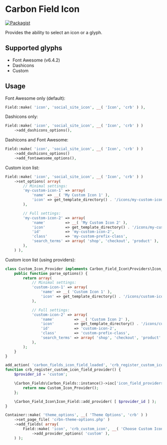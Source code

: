 # Carbon Field Icon

[![Packagist](https://img.shields.io/packagist/vpre/htmlburger/carbon-field-icon.svg?style=flat-square&colorB=0366d6)](https://packagist.org/packages/htmlburger/carbon-field-icon)

Provides the ability to select an icon or a glyph.

## Supported glyphs

- Font Awesome (v6.4.2)
- Dashicons
- Custom

## Usage

Font Awesome only (default):

```php
Field::make( 'icon', 'social_site_icon', __( 'Icon', 'crb' ) ),
```

Dashicons only:

```php
Field::make( 'icon', 'social_site_icon', __( 'Icon', 'crb' ) )
	->add_dashicons_options(),
```

Dashicons and Font Awesome:

```php
Field::make( 'icon', 'social_site_icon', __( 'Icon', 'crb' ) )
	->add_dashicons_options()
	->add_fontawesome_options(),
```

Custom icon list:

```php
Field::make( 'icon', 'social_site_icon', __( 'Icon', 'crb' ) )
	->set_options( array(
		// Minimal settings:
		'my-custom-icon-1' => array(
			'name' => __( 'My Custom Icon 1' ),
			'icon' => get_template_directory() . '/icons/my-custom-icon-1.svg',
		),

		// Full settings:
		'my-custom-icon-2' => array(
			'name'         => __( 'My Custom Icon 2' ),
			'icon'         => get_template_directory() . '/icons/my-custom-icon-2.svg',
			'id'           => 'my-custom-icon-2',
			'class'        => 'my-custom-prefix-class',
			'search_terms' => array( 'shop', 'checkout', 'product' ),
		),
	) ),
```

Custom icon list (using providers):

```php
class Custom_Icon_Provider implements Carbon_Field_Icon\Providers\Icon_Provider_Interface {
	public function parse_options() {
		return array(
			// Minimal settings:
			'custom-icon-1' => array(
				'name' => __( 'Custom Icon 1' ),
				'icon' => get_template_directory() . '/icons/custom-icon-1.svg',
			),

			// Full settings:
			'custom-icon-2' => array(
				'name'         => __( 'Custom Icon 2' ),
				'icon'         => get_template_directory() . '/icons/custom-icon-2.svg',
				'id'           => 'custom-icon-2',
				'class'        => 'custom-prefix-class',
				'search_terms' => array( 'shop', 'checkout', 'product' ),
			),
		);
	}
}

add_action( 'carbon_fields_icon_field_loaded', 'crb_register_custom_icon_field_provider' );
function crb_register_custom_icon_field_provider() {
	$provider_id = 'custom';

	\Carbon_Fields\Carbon_Fields::instance()->ioc['icon_field_providers'][ $provider_id ] = function( $container ) {
		return new Custom_Icon_Provider();
	};

	\Carbon_Field_Icon\Icon_Field::add_provider( [ $provider_id ] );
}

Container::make( 'theme_options', __( 'Theme Options', 'crb' ) )
	->set_page_file( 'crbn-theme-options.php' )
	->add_fields( array(
		Field::make( 'icon', 'crb_custom_icon', __( 'Choose Custom Icon', 'crb' ) )
			->add_provider_options( 'custom' ),
	) );
```
